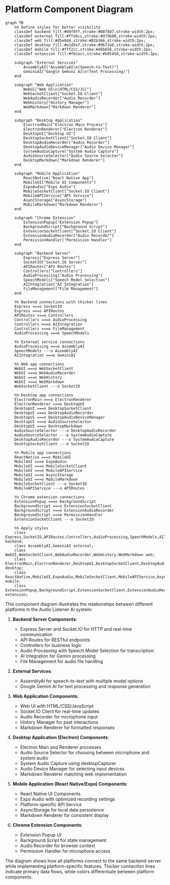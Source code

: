 # Platform Component Diagram

```mermaid
graph TB
    %% Define styles for better visibility
    classDef backend fill:#d9f0ff,stroke:#0078d7,stroke-width:2px;
    classDef external fill:#ffe6cc,stroke:#d79b00,stroke-width:2px;
    classDef web fill:#d5e8d4,stroke:#82b366,stroke-width:2px;
    classDef desktop fill:#e1d5e7,stroke:#9673a6,stroke-width:2px;
    classDef mobile fill:#fff2cc,stroke:#d6b656,stroke-width:2px;
    classDef extension fill:#f8cecc,stroke:#b85450,stroke-width:2px;

    subgraph "External Services"
        AssemblyAI["AssemblyAI\n(Speech-to-Text)"]
        GeminiAI["Google Gemini AI\n(Text Processing)"]
    end

    subgraph "Web Application"
        WebUI["Web UI\n(HTML/CSS/JS)"]
        WebSocketClient["Socket.IO Client"]
        WebAudioRecorder["Audio Recorder"]
        WebHistory["History Manager"]
        WebMarkdown["Markdown Renderer"]
    end

    subgraph "Desktop Application"
        ElectronMain["Electron Main Process"]
        ElectronRenderer["Electron Renderer"]
        DesktopUI["Desktop UI"]
        DesktopSocketClient["Socket.IO Client"]
        DesktopAudioRecorder["Audio Recorder"]
        DesktopAudioDeviceManager["Audio Device Manager"]
        SystemAudioCapture["System Audio Capture"]
        AudioSourceSelector["Audio Source Selector"]
        DesktopMarkdown["Markdown Renderer"]
    end

    subgraph "Mobile Application"
        ReactNative["React Native App"]
        MobileUI["Mobile UI Components"]
        ExpoAudio["Expo Audio"]
        MobileSocketClient["Socket.IO Client"]
        MobileAPIService["API Service"]
        AsyncStorage["AsyncStorage"]
        MobileMarkdown["Markdown Renderer"]
    end

    subgraph "Chrome Extension"
        ExtensionPopup["Extension Popup"]
        BackgroundScript["Background Script"]
        ExtensionSocketClient["Socket.IO Client"]
        ExtensionAudioRecorder["Audio Recorder"]
        PermissionHandler["Permission Handler"]
    end

    subgraph "Backend Server"
        Express["Express Server"]
        SocketIO["Socket.IO Server"]
        APIRoutes["API Routes"]
        Controllers["Controllers"]
        AudioProcessing["Audio Processing"]
        SpeechModels["Speech Model Selection"]
        AIIntegration["AI Integration"]
        FileManagement["File Management"]
    end

    %% Backend connections with thicker lines
    Express ===o SocketIO
    Express ===o APIRoutes
    APIRoutes ===o Controllers
    Controllers ===o AudioProcessing
    Controllers ===o AIIntegration
    Controllers ===o FileManagement
    AudioProcessing ===o SpeechModels

    %% External service connections
    AudioProcessing ===o AssemblyAI
    SpeechModels ---o AssemblyAI
    AIIntegration ===o GeminiAI

    %% Web app connections
    WebUI ===o WebSocketClient
    WebUI ===o WebAudioRecorder
    WebUI ===o WebHistory
    WebUI ===o WebMarkdown
    WebSocketClient ---o SocketIO

    %% Desktop app connections
    ElectronMain ===o ElectronRenderer
    ElectronRenderer ===o DesktopUI
    DesktopUI ===o DesktopSocketClient
    DesktopUI ===o DesktopAudioRecorder
    DesktopUI ===o DesktopAudioDeviceManager
    DesktopUI ===o AudioSourceSelector
    DesktopUI ===o DesktopMarkdown
    AudioSourceSelector ---o DesktopAudioRecorder
    AudioSourceSelector ---o SystemAudioCapture
    DesktopAudioRecorder ---o SystemAudioCapture
    DesktopSocketClient ---o SocketIO

    %% Mobile app connections
    ReactNative ===o MobileUI
    MobileUI ===o ExpoAudio
    MobileUI ===o MobileSocketClient
    MobileUI ===o MobileAPIService
    MobileUI ===o AsyncStorage
    MobileUI ===o MobileMarkdown
    MobileSocketClient ---o SocketIO
    MobileAPIService ---o APIRoutes

    %% Chrome extension connections
    ExtensionPopup ===o BackgroundScript
    BackgroundScript ===o ExtensionSocketClient
    BackgroundScript ===o ExtensionAudioRecorder
    BackgroundScript ===o PermissionHandler
    ExtensionSocketClient ---o SocketIO

    %% Apply styles
    class Express,SocketIO,APIRoutes,Controllers,AudioProcessing,SpeechModels,AIIntegration,FileManagement backend;
    class AssemblyAI,GeminiAI external;
    class WebUI,WebSocketClient,WebAudioRecorder,WebHistory,WebMarkdown web;
    class ElectronMain,ElectronRenderer,DesktopUI,DesktopSocketClient,DesktopAudioRecorder,DesktopAudioDeviceManager,SystemAudioCapture,AudioSourceSelector,DesktopMarkdown desktop;
    class ReactNative,MobileUI,ExpoAudio,MobileSocketClient,MobileAPIService,AsyncStorage,MobileMarkdown mobile;
    class ExtensionPopup,BackgroundScript,ExtensionSocketClient,ExtensionAudioRecorder,PermissionHandler extension;
```

This component diagram illustrates the relationships between different platforms in the Audio Listener AI system:

1. **Backend Server Components**:

   - Express Server and Socket.IO for HTTP and real-time communication
   - API Routes for RESTful endpoints
   - Controllers for business logic
   - Audio Processing with Speech Model Selection for transcription
   - AI Integration for Gemini processing
   - File Management for audio file handling

2. **External Services**:

   - AssemblyAI for speech-to-text with multiple model options
   - Google Gemini AI for text processing and response generation

3. **Web Application Components**:

   - Web UI with HTML/CSS/JavaScript
   - Socket.IO Client for real-time updates
   - Audio Recorder for microphone input
   - History Manager for past interactions
   - Markdown Renderer for formatted responses

4. **Desktop Application (Electron) Components**:

   - Electron Main and Renderer processes
   - Audio Source Selector for choosing between microphone and system audio
   - System Audio Capture using desktopCapturer
   - Audio Device Manager for selecting input devices
   - Markdown Renderer matching web implementation

5. **Mobile Application (React Native/Expo) Components**:

   - React Native UI Components
   - Expo Audio with optimized recording settings
   - Platform-specific API Service
   - AsyncStorage for local data persistence
   - Markdown Renderer for consistent display

6. **Chrome Extension Components**:
   - Extension Popup UI
   - Background Script for state management
   - Audio Recorder for browser context
   - Permission Handler for microphone access

The diagram shows how all platforms connect to the same backend server while implementing platform-specific features. Thicker connection lines indicate primary data flows, while colors differentiate between platform components.
